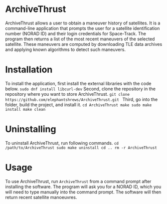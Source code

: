 # ArchiveThrust

ArchiveThrust allows a user to obtain a maneuver history of satellites. It is a command-line application that prompts the user for a satellite identification number (NORAD ID) and their login credentials for Space-Track. The program then returns a list of the most recent maneuvers of the selected satellite. These maneuvers are computed by downloading TLE data archives and applying known algorithms to detect such maneuvers.

# Installation

To install the application, first install the external libraries with the code below.
`sudo dnf install libcurl-dev`
Second, clone the repository in the repository where you want to store ArchiveThrust.
`git clone https://github.com/elephantshrews/ArchiveThrust.git
`
Third, go into the folder, build the project, and install it.
`cd ArchiveThrust
make
sudo make install
make clean
`



# Uninstalling
To uninstall ArchiveThrust, run following commands.
`cd /path/to/ArchiveThrust
sudo make uninstall
cd ..
rm -r ArchiveThrust`

# Usage
To use ArchiveThrust, run `ArchiveThrust` from a command prompt after installing the software. The program will ask you for a NORAD ID, which you will need to type manually into the command prompt. The software will then return recent satellite manoeuvres.

